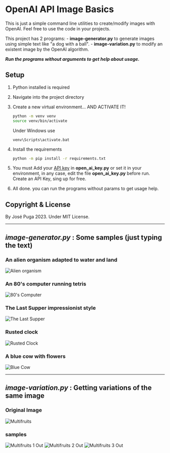 # OpenAI API Image Basics

This is just a simple command line utilities to create/modify images with OpenAI. Feel free to use the code in your projects.

This project has 2 programs: - **image-generator.py** to generate images using simple text like "a dog with a ball". - **image-variation.py** to modify an existent image by the OpenAI algorithm.

**_Run the programs without arguments to get help about usage._**

## Setup

1. Python installed is required

2. Navigate into the project directory

3. Create a new virtual environment... AND ACTIVATE IT!

   ```bash
   python -m venv venv
   source venv/bin/activate
   ```

   Under Windows use

   ```bath
   venv\Scripts\activate.bat
   ```

4. Install the requirements

   ```bash
   python -m pip install -r requirements.txt
   ```

5. You must Add your [API key](https://beta.openai.com/account/api-keys) in **open_ai_key.py** or set it in your environment, in any case, edit the file **open_ai_key.py** before run. Create an API Key, sing up for free.

6. All done. you can run the programs without params to get usage help.

## Copyright & License

By José Puga 2023. Under MIT License.

---

## _image-generator.py_ : Some samples (just typing the text)

### An alien organism adapted to water and land

![Alien organism](/doc/an_alien_organism_adapted_to_water_and_land.png)

### An 80's computer running tetris

![80's Computer](/doc/an_80's_computer_running_tetris-01293.png)

### The Last Supper impressionist style

![The Last Supper](/doc/the_last_supper_impressionist_style-08828.png)

### Rusted clock

![Rusted Clock](/doc/rusted_clock-09069.png)

### A blue cow with flowers

![Blue Cow](/doc/a_blue_cow_with_flowers-03622.png)

---

## _image-variation.py_ : Getting variations of the same image

### Original Image

![Multifruits](/doc/multifrutas.png)

### samples

![Multifruits 1 Out](/doc/multifrutas1-out.png)
![Multifruits 2 Out](/doc/multifrutas2-out.png)
![Multifruits 3 Out](/doc/multifrutas3-out.png)
